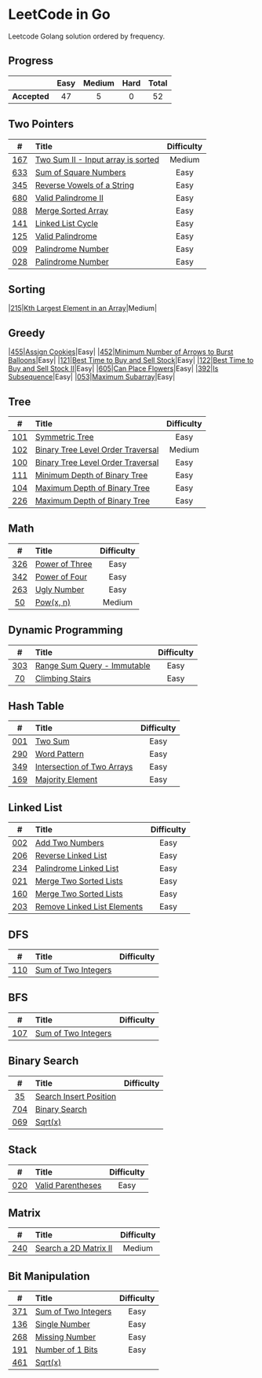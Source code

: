 # LeetCode in Go

Leetcode Golang solution ordered by frequency.

## Progress

|     |Easy|Medium|Hard|Total|
|:---:|:---:|:---:|:---:|:---:|
|**Accepted**|47|5|0|52|

## Two Pointers

|#|Title|Difficulty|
|:-:|:-|:-: |
|[167](https://leetcode.com/problems/two-sum-ii-input-array-is-sorted/)|[Two Sum II - Input array is sorted](./leetcode/0102-binary-tree-level-order-traversal)|Medium|
|[633](https://leetcode.com/problems/sum-of-square-numbers/)|[Sum of Square Numbers](./leetcode/0633-sum-of-square-numbers)|Easy|
|[345](https://leetcode.com/problems/reverse-vowels-of-a-string/)|[Reverse Vowels of a String](./leetcode/0345-reverse-vowels-of-a-string)|Easy|
|[680](https://leetcode.com/problems/valid-palindrome-ii/)|[Valid Palindrome II](./leetcode/0680-valid-palindrome-ii)|Easy|
|[088](https://leetcode.com/problems/merge-sorted-array/)|[Merge Sorted Array](./leetcode/0088-merge-sorted-array)|Easy|
|[141](https://leetcode.com/problems/linked-list-cycle/)|[Linked List Cycle](./leetcode/141-linked-list-cycle)|Easy|
|[125](https://leetcode.com/problems/valid-palindrome/)|[Valid Palindrome](./leetcode/0125-valid-palindrome)|Easy|
|[009](https://leetcode.com/problems/palindrome-number/)|[Palindrome Number](./leetcode/0342-power-of-four)|Easy|
|[028](https://leetcode.com/problems/implement-strstr/)|[Palindrome Number](./leetcode/0028-implement-strstr)|Easy|


## Sorting

|[215](https://leetcode.com/problems/kth-largest-element-in-an-array)|[Kth Largest Element in an Array](./leetcode/141-linked-list-cycle)|Medium|

## Greedy

|[455](https://leetcode.com/problems/assign-cookies/)|[Assign Cookies](./leetcode/0455-assign-cookies)|Easy|
|[452](https://leetcode.com/problems/minimum-number-of-arrows-to-burst-balloons/)|[Minimum Number of Arrows to Burst Balloons](./leetcode/0452-minimum-number-of-arrows-to-burst-balloons)|Easy|
|[121](https://leetcode.com/problems/best-time-to-buy-and-sell-stock/)|[Best Time to Buy and Sell Stock](./leetcode/0121-best-time-to-buy-and-sell-stock)|Easy|
|[122](https://leetcode.com/problems/best-time-to-buy-and-sell-stock-ii/)|[Best Time to Buy and Sell Stock II](./leetcode/0122-best-time-to-buy-and-sell-stock-ii)|Easy|
|[605](https://leetcode.com/problems/can-place-flowers/)|[Can Place Flowers](./leetcode/0605-can-place-flowers)|Easy|
|[392](https://leetcode.com/problems/is-subsequence/)|[Is Subsequence](./leetcode/0392-is-subsequence)|Easy|
|[053](https://leetcode.com/problems/maximum-subarray/)|[Maximum Subarray](./leetcode/0053-maximum-subarray)|Easy|

## Tree

|#|Title|Difficulty|
|:-:|:-|:-: |
|[101](https://leetcode.com/problems/symmetric-tree/)|[Symmetric Tree](./leetcode/0102-binary-tree-level-order-traversal)|Easy|
|[102](https://leetcode.com/problems/binary-tree-level-order-traversal/)|[Binary Tree Level Order Traversal](./leetcode/0102-binary-tree-level-order-traversal)|Medium|
|[100](https://leetcode.com/problems/same-tree/)|[Binary Tree Level Order Traversal](./leetcode/0100-same-tree)|Easy|
|[111](https://leetcode.com/problems/minimum-depth-of-binary-tree/)|[Minimum Depth of Binary Tree](./leetcode/0111-minimum-depth-of-binary-tree)|Easy|
|[104](https://leetcode.com/problems/maximum-depth-of-binary-tree/)|[Maximum Depth of Binary Tree](./leetcode/0104-maximum-depth-of-binary-tree)|Easy|
|[226](https://leetcode.com/problems/invert-binary-tree/)|[Maximum Depth of Binary Tree](./leetcode/0226-invert-binary-tree)|Easy|

## Math

|#|Title|Difficulty|
|:-:|:-|:-: |
|[326](https://leetcode.com/problems/power-of-three/)|[Power of Three](./leetcode/0326-power-of-three)|Easy|
|[342](https://leetcode.com/problems/power-of-four/)|[Power of Four](./leetcode/0342-power-of-four)|Easy|
|[263](https://leetcode.com/problems/ugly-number/)|[Ugly Number](./leetcode/0342-power-of-four)|Easy|
|[50](https://leetcode.com/problems/powx-n/)|[Pow(x, n)](./leetcode/0050-powx-n)|Medium|

## Dynamic Programming

|#|Title|Difficulty|
|:-:|:-|:-: |
|[303](https://leetcode.com/problems/range-sum-query-immutable/)|[Range Sum Query - Immutable](./leetcode/0303-range-sum-query)|Easy|
|[70](https://leetcode.com/problems/climbing-stairs/)|[Climbing Stairs](./leetcode/0303-range-sum-query)|Easy|

## Hash Table

|#|Title|Difficulty|
|:-:|:-|:-: |
|[001](https://leetcode.com/problems/two-sum/)|[Two Sum](./leetcode/0001-two-sum)|Easy|
|[290](https://leetcode.com/problems/word-pattern/)|[Word Pattern](./leetcode/0290-word-pattern)|Easy|
|[349](https://leetcode.com/problems/intersection-of-two-arrays/)|[Intersection of Two Arrays](./leetcode/0349-intersection-of-two-arrays)|Easy|
|[169](https://leetcode.com/problems/majority-element/)|[Majority Element](./leetcode/0169-majority-element)|Easy|

## Linked List

|#|Title|Difficulty|
|:-:|:-|:-: |
|[002](https://leetcode.com/problems/add-two-numbers/)|[Add Two Numbers](./leetcode/0002-add-two-numbers)|Easy|
|[206](https://leetcode.com/problems/reverse-linked-list/)|[Reverse Linked List](./leetcode/0206-reverse-linked-list)|Easy|
|[234](https://leetcode.com/problems/palindrome-linked-list/)|[Palindrome Linked List](./leetcode/0234-palindrome-linked-list)|Easy|
|[021](https://leetcode.com/problems/merge-two-sorted-lists/)|[Merge Two Sorted Lists](./leetcode/0021-merge-two-sorted-lists)|Easy|
|[160](https://leetcode.com/problems/intersection-of-two-linked-lists/)|[Merge Two Sorted Lists](./leetcode/0160-intersection-of-two-linked-lists)|Easy|
|[203](https://leetcode.com/problems/remove-linked-list-elements/)|[Remove Linked List Elements](.leetcode/0203-remove-linked-list-elements)|Easy|

## DFS

|#|Title|Difficulty|
|:-:|:-|:-: |
|[110](https://leetcode.com/problems/balanced-binary-tree/)|[Sum of Two Integers](./leetcode/0110-balanced-binary-tree)

## BFS

|#|Title|Difficulty|
|:-:|:-|:-: |
|[107](https://leetcode.com/problems/binary-tree-level-order-traversal-ii/)|[Sum of Two Integers](./leetcode/0107-binary-tree-level-order-traversal-ii)

## Binary Search

|#|Title|Difficulty|
|:-:|:-|:-: |
|[35](https://leetcode.com/problems/search-insert-position/)|[Search Insert Position](./leetcode/704-binary-search)
|[704](https://leetcode.com/problems/binary-search/)|[Binary Search](./leetcode/704-binary-search)
|[069](https://leetcode.com/problems/sqrtx/)|[Sqrt(x)](./leetcode/069-sqrtx)

## Stack

|#|Title|Difficulty|
|:-:|:-|:-: |
|[020](https://leetcode.com/problems/valid-parentheses/)|[Valid Parentheses](./leetcode/0002-add-two-numbers)|Easy|

## Matrix

|#|Title|Difficulty|
|:-:|:-|:-: |
|[240](https://leetcode.com/problems/search-a-2d-matrix-ii/)|[Search a 2D Matrix II](./leetcode/0240-search-a-2d-matrix-ii)|Medium|

## Bit Manipulation

|#|Title|Difficulty|
|:-:|:-|:-: |
|[371](https://leetcode.com/problems/sum-of-two-integers/)|[Sum of Two Integers](./leetcode/0371-sum-of-two-integers)|Easy|
|[136](https://leetcode.com/problems/single-number/)|[Single Number](./leetcode/0136-single-number)|Easy|
|[268](https://leetcode.com/problems/missing-number/)|[Missing Number](./leetcode/0268-missing-number)|Easy|
|[191](https://leetcode.com/problems/number-of-1-bits/)|[Number of 1 Bits](./leetcode/0191-number-of-1-bits)|Easy|
|[461](https://leetcode.com/problems/hamming-distance/)|[Sqrt(x)](./leetcode/0461-hamming-distance)

